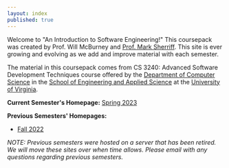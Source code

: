 ```yaml
---
layout: index
published: true
---
```


Welcome to "An Introduction to Software Engineering!"  This coursepack was created by Prof. Will McBurney and [Prof. Mark Sherriff](http://marksherriff.com).  This site is ever growing and evolving as we add and improve material with each semester.

The material in this coursepack comes from CS 3240: Advanced Software Development Techniques course offered by the [Department of Computer Science](https://engineering.virginia.edu/departments/computer-science) in the [School of Engineering and Applied Science](https://engineering.virginia.edu/) at the [University of Virginia](http://www.virginia.edu).

__Current Semester's Homepage:__ [Spring 2023](https://s23.cs3240.org)

__Previous Semesters' Homepages:__

* [Fall 2022](https://f22.cs3240.org)

_NOTE: Previous semesters were hosted on a server that has been retired.  We will move these sites over when time allows.  Please email with any questions regarding previous semesters._
